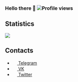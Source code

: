 ### Hello there 👋 ![Profile views](https://gpvc.arturio.dev/WareOS)

## Statistics

<img src="https://github-readme-stats.vercel.app/api?username=WareOS&show_icons=true&count_private=true">

## Contacts
- <a href="https://t.me/WareOS"><img src="https://upload.wikimedia.org/wikipedia/commons/thumb/8/82/Telegram_logo.svg/768px-Telegram_logo.svg.png" width=16 height=16 /> Telegram</a>
- <a href="https://vk.com/habros"><img src="https://upload.wikimedia.org/wikipedia/commons/thumb/2/21/VK.com-logo.svg/1024px-VK.com-logo.svg.png" width=16 height=16 /> VK</a>
- <a href="https://twitter.com/WareOS_t"><img src="https://image.flaticon.com/icons/svg/733/733579.svg" width=16 height=16 /> Twitter</a>
